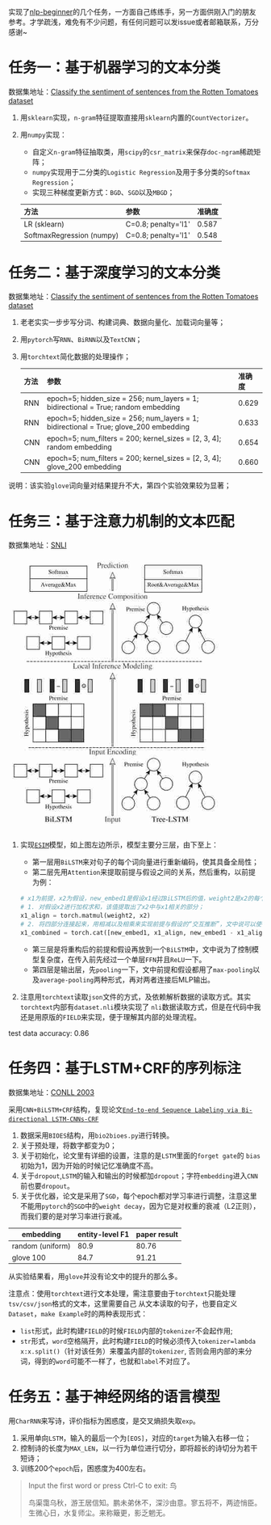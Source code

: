 
实现了[nlp-beginner](https://github.com/FudanNLP/nlp-beginner)的几个任务，一方面自己练练手，另一方面供刚入门的朋友参考。才学疏浅，难免有不少问题，有任何问题可以发issue或者邮箱联系，万分感谢~

# 任务一：基于机器学习的文本分类
数据集地址：[Classify the sentiment of sentences from the Rotten Tomatoes dataset](https://www.kaggle.com/c/sentiment-analysis-on-movie-reviews)

1. 用`sklearn`实现，`n-gram`特征提取直接用`sklearn`内置的`CountVectorizer`。
2. 用`numpy`实现：
    - 自定义`n-gram`特征抽取类，用`scipy`的`csr_matrix`来保存`doc-ngram`稀疏矩阵；
    - `numpy`实现用于二分类的`Logistic Regression`及用于多分类的`Softmax Regression`；
    - 实现三种梯度更新方式：`BGD`、`SGD`以及`MBGD`；

    |方法|参数|准确度|
    |-----|-----|------|
    |LR (sklearn)|C=0.8; penalty='l1'|0.587|
    |SoftmaxRegression (numpy)|C=0.8; penalty='l1'|0.548|


# 任务二：基于深度学习的文本分类
数据集地址：[Classify the sentiment of sentences from the Rotten Tomatoes dataset](https://www.kaggle.com/c/sentiment-analysis-on-movie-reviews)

1. 老老实实一步步写分词、构建词典、数据向量化、加载词向量等；
2. 用`pytorch`写`RNN`、`BiRNN`以及`TextCNN`；
3. 用`torchtext`简化数据的处理操作；

    |方法|参数|准确度|
    |-----|-----|------|
    |RNN|epoch=5; hidden_size = 256; num_layers = 1; bidirectional = True; random embedding|0.629|
    |RNN|epoch=5; hidden_size = 256; num_layers = 1; bidirectional = True; glove_200 embedding|0.633|
    |CNN|epoch=5; num_filters = 200; kernel_sizes = [2, 3, 4]; random embedding|0.654|
    |CNN|epoch=5; num_filters = 200; kernel_sizes = [2, 3, 4]; glove_200 embedding|0.660|
    
 
说明：该实验`glove`词向量对结果提升不大，第四个实验效果较为显著；

# 任务三：基于注意力机制的文本匹配
数据集地址：[SNLI](https://nlp.stanford.edu/projects/snli/)

![esim](pics/ESIM.jpg)

1. 实现[`ESIM`](https://arxiv.org/pdf/1609.06038v3.pdf)模型，如上图左边所示，模型主要分三层，由下至上：
    - 第一层用`BiLSTM`来对句子的每个词向量进行重新编码，使其具备全局性；
    - 第二层先用`Attention`来提取前提与假设之间的关系，然后重构，以前提为例：
    ```python
    # x1为前提，x2为假设，new_embed1是假设x1经过BiLSTM后的值，weight2是x2的每个词对x1的归一化相关程度，即attention值。
    # 1. 对假设x2进行加权求和，该值提取出了x2中与x1相关的部分；
    x1_align = torch.matmul(weight2, x2)
    # 2. 将四部分连接起来，用相减以及相乘来实现前提与假设的“交互推断”，文中说可以使得局部信息（如矛盾关系）更加明显；
    x1_combined = torch.cat([new_embed1, x1_align, new_embed1 - x1_align, new_embed1 * x1_align],dim=-1)
    ```
    - 第三层是将重构后的前提和假设再放到一个`BiLSTM`中，文中说为了控制模型复杂度，在传入前先经过一个单层`FFN`并且`ReLU`一下。
    - 第四层是输出层，先`pooling`一下，文中前提和假设都用了`max-pooling`以及`average-pooling`两种形式，再对两者连接后MLP输出。

2. 注意用`torchtext`读取`json`文件的方式，及依赖解析数据的读取方式。其实`torchtext`内部有`dataset.nli`模块实现了
`nli`数据读取方式，但是在代码中我还是用原版的`FIELD`来实现，便于理解其内部的处理流程。

test data accuracy: 0.86


# 任务四：基于LSTM+CRF的序列标注
数据集地址：[CONLL 2003](https://www.clips.uantwerpen.be/conll2003/ner/)

采用`CNN+BiLSTM+CRF`结构，复现论文[`End-to-end Sequence Labeling via Bi-directional LSTM-CNNs-CRF`](https://arxiv.org/pdf/1603.01354.pdf)

1. 数据采用`BIOES`结构，用`bio2bioes.py`进行转换。
2. 关于预处理，将数字都变为0；
2. 关于初始化，论文里有详细的设置，注意的是`LSTM`里面的`forget gate`的 `bias`初始为1，因为开始的时候记忆准确度不高。
3. 关于`dropout`,`LSTM`的输入和输出的时候都加`dropout`；字符`embedding`进入`CNN`前也要`dropout`。
4. 关于优化器，论文是采用了`SGD`，每个epoch都对学习率进行调整，注意这里不能用`pytorch`的`SGD`中的`weight decay`，因为它是对权重的衰减（L2正则），而我们要的是对学习率进行衰减。

|embedding|entity-level F1|paper result|
|----|------|---| 
|random (uniform)|80.9|80.76|
|glove 100|84.7|91.21|

从实验结果看，用`glove`并没有论文中的提升的那么多。

注意点：使用`torchtext`进行文本处理，需注意要由于`torchtext`只能处理`tsv/csv/json`格式的文本，这里需要自己
从文本读取的句子，也要自定义`Dataset`，`make Example`时的两种表现形式：
   - `list`形式，此时构建`FIELD`的时候`FIELD`内部的`tokenizer`不会起作用;
   - `str`形式，`word`空格隔开，此时构建`FIELD`的时候必须传入`tokenizer=lambda x:x.split()`（针对该任务）来覆盖内部的`tokenizer`,
    否则会用内部的来分词，得到的`word`可能不一样了，也就和`label`不对应了。
    
# 任务五：基于神经网络的语言模型

用`CharRNN`来写诗，评价指标为困惑度，是交叉熵损失取`exp`。
1. 采用单向`LSTM`，输入的最后一个为`[EOS]`，对应的`target`为输入右移一位；
2. 控制诗的长度为`MAX_LEN`，以一行为单位进行切分，即将超长的诗切分为若干短诗；
3. 训练200个`epoch`后，困惑度为400左右。
>Input the first word or press Ctrl-C to exit: 鸟
>
>鸟渠霭乌秋，游王居信知。鹏未弟休不，深沙由意。寥五将不，两迹悄臣。生微心日，水复师尘。来称簸更，影乏魍无。